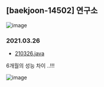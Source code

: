 ## [baekjoon-14502] 연구소

![image](https://user-images.githubusercontent.com/22045163/93325862-ecad2b80-f852-11ea-8f18-bea014abe9fd.png)

### 2021.03.26

- [210326.java](Main2.java)

6개월의 성능 차이 ..!!!

![image](https://user-images.githubusercontent.com/22045163/112578864-2336b500-8e39-11eb-8f91-f32b14c83645.png)
